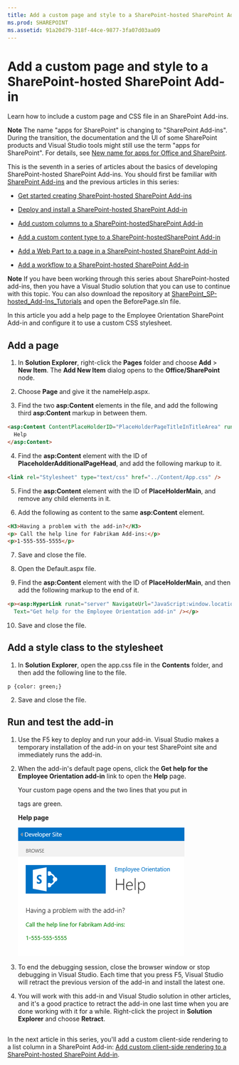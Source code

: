 ```yaml
---
title: Add a custom page and style to a SharePoint-hosted SharePoint Add-in
ms.prod: SHAREPOINT
ms.assetid: 91a20d79-318f-44ce-9877-3fa07d03aa09
---
```



# Add a custom page and style to a SharePoint-hosted SharePoint Add-in
Learn how to include a custom page and CSS file in an SharePoint Add-ins.
 

 **Note**  The name "apps for SharePoint" is changing to "SharePoint Add-ins". During the transition, the documentation and the UI of some SharePoint products and Visual Studio tools might still use the term "apps for SharePoint". For details, see  [New name for apps for Office and SharePoint](new-name-for-apps-for-sharepoint.md#bk_newname).
 

This is the seventh in a series of articles about the basics of developing SharePoint-hosted SharePoint Add-ins. You should first be familiar with  [SharePoint Add-ins](sharepoint-add-ins.md) and the previous articles in this series:
 

-  [Get started creating SharePoint-hosted SharePoint Add-ins](get-started-creating-sharepoint-hosted-sharepoint-add-ins.md)
    
 
-  [Deploy and install a SharePoint-hosted SharePoint Add-in](deploy-and-install-a-sharepoint-hosted-sharepoint-add-in.md)
    
 
-  [Add custom columns to a SharePoint-hostedSharePoint Add-in](add-custom-columns-to-a-sharepoint-hostedsharepoint-add-in.md)
    
 
-  [Add a custom content type to a SharePoint-hostedSharePoint Add-in](add-a-custom-content-type-to-a-sharepoint-hostedsharepoint-add-in.md)
    
 
-  [Add a Web Part to a page in a SharePoint-hosted SharePoint Add-in](add-a-web-part-to-a-page-in-a-sharepoint-hosted-sharepoint-add-in.md)
    
 
-  [Add a workflow to a SharePoint-hosted SharePoint Add-in](add-a-workflow-to-a-sharepoint-hosted-sharepoint-add-in.md)
    
 

 **Note**  If you have been working through this series about SharePoint-hosted add-ins, then you have a Visual Studio solution that you can use to continue with this topic. You can also download the repository at  [SharePoint_SP-hosted_Add-Ins_Tutorials](https://github.com/OfficeDev/SharePoint_SP-hosted_Add-Ins_Tutorials) and open the BeforePage.sln file.
 

In this article you add a help page to the Employee Orientation SharePoint Add-in and configure it to use a custom CSS stylesheet. 
 

## Add a page


1. In  **Solution Explorer**, right-click the  **Pages** folder and choose **Add** > **New Item**. The  **Add New Item** dialog opens to the **Office/SharePoint** node.
    
 
2. Choose  **Page** and give it the nameHelp.aspx. 
    
 
3. Find the two  **asp:Content** elements in the file, and add the following third **asp:Content** markup in between them.
    
  ```HTML
  <asp:Content ContentPlaceHolderID="PlaceHolderPageTitleInTitleArea" runat="server">
    Help
</asp:Content> 
  ```

4. Find the  **asp:Content** element with the ID of **PlaceholderAdditionalPageHead**, and add the following markup to it.
    
  ```HTML
  <link rel="Stylesheet" type="text/css" href="../Content/App.css" />
  ```

5. Find the  **asp:Content** element with the ID of **PlaceHolderMain**, and remove any child elements in it.
    
 
6. Add the following as content to the same  **asp:Content** element.
    
  ```HTML
  <H3>Having a problem with the add-in?</H3>
<p> Call the help line for Fabrikam Add-ins:</p>
<p>1-555-555-5555</p>
  ```

7. Save and close the file.
    
 
8. Open the Default.aspx file.
    
 
9. Find the  **asp:Content** element with the ID of **PlaceHolderMain**, and then add the following markup to the end of it. 
    
  ```HTML
  <p><asp:HyperLink runat="server" NavigateUrl="JavaScript:window.location = _spPageContextInfo.webAbsoluteUrl + '/Pages/Help.aspx';" 
    Text="Get help for the Employee Orientation add-in" /></p>

  ```

10. Save and close the file.
    
 

## Add a style class to the stylesheet


 

 

1. In  **Solution Explorer**, open the app.css file in the  **Contents** folder, and then add the following line to the file.
    
  ```
  p {color: green;}
  ```

2. Save and close the file.
    
 

## Run and test the add-in


 

 

1. Use the F5 key to deploy and run your add-in. Visual Studio makes a temporary installation of the add-in on your test SharePoint site and immediately runs the add-in. 
    
 
2. When the add-in's default page opens, click the  **Get help for the Employee Orientation add-in** link to open the **Help** page.
    
    Your custom page opens and the two lines that you put in <p> tags are green.
    

    **Help page**

 

     ![A SharePoint page with title "Help". There is a header line in black, followed by two text lines in green.](images/2df51ab0-5b24-4a37-8b6a-6e95dbb1aeaa.PNG)
 

    
    
 
3. To end the debugging session, close the browser window or stop debugging in Visual Studio. Each time that you press F5, Visual Studio will retract the previous version of the add-in and install the latest one.
    
 
4. You will work with this add-in and Visual Studio solution in other articles, and it's a good practice to retract the add-in one last time when you are done working with it for a while. Right-click the project in  **Solution Explorer** and choose **Retract**.
    
 

## 
<a name="Nextsteps"> </a>

In the next article in this series, you'll add a custom client-side rendering to a list column in a SharePoint Add-in:  [Add custom client-side rendering to a SharePoint-hosted SharePoint Add-in](add-custom-client-side-rendering-to-a-sharepoint-hosted-sharepoint-add-in.md).
 

 

